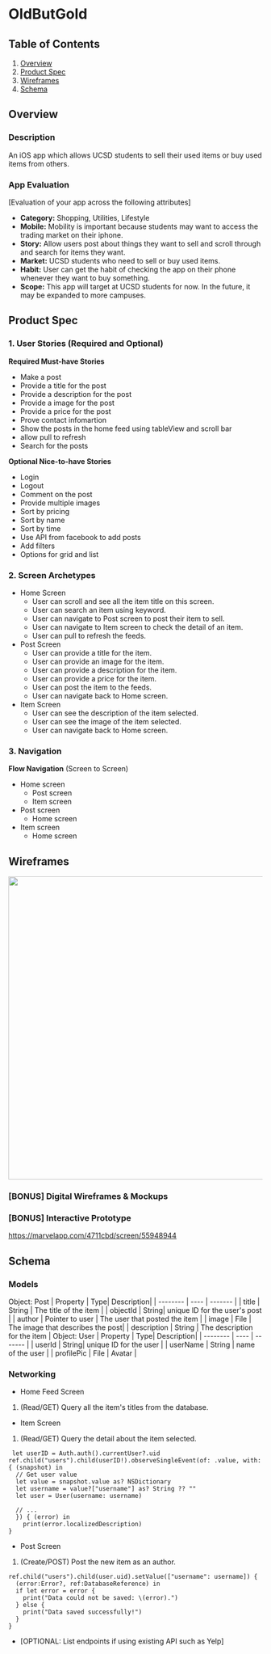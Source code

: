 # OldButGold

## Table of Contents
1. [Overview](#Overview)
1. [Product Spec](#Product-Spec)
1. [Wireframes](#Wireframes)
2. [Schema](#Schema)

## Overview
### Description
An iOS app which allows UCSD students to sell their used items or buy used items from others.


### App Evaluation
[Evaluation of your app across the following attributes]
- **Category:** Shopping, Utilities, Lifestyle
- **Mobile:** Mobility is important because students may want to access the trading market on their iphone.
- **Story:** Allow users post about things they want to sell and scroll through and search for items they want. 
- **Market:** UCSD students who need to sell or buy used items. 
- **Habit:** User can get the habit of checking the app on their phone whenever they want to buy something.
- **Scope:** This app will target at UCSD students for now. In the future, it may be expanded to more campuses.

## Product Spec

### 1. User Stories (Required and Optional)

**Required Must-have Stories**

* Make a post
* Provide a title for the post
* Provide a description for the post
* Provide a image for the post
* Provide a price for the post
* Prove contact infomartion 
* Show the posts in the home feed using tableView and scroll bar 
* allow pull to refresh 
* Search for the posts

**Optional Nice-to-have Stories**

* Login
* Logout
* Comment on the post
* Provide multiple images
* Sort by pricing
* Sort by name
* Sort by time
* Use API from facebook to add posts
* Add filters
* Options for grid and list

### 2. Screen Archetypes

* Home Screen
   * User can scroll and see all the item title on this screen.
   * User can search an item using keyword.
   * User can navigate to Post screen to post their item to sell.
   * User can navigate to Item screen to check the detail of an item.
   * User can pull to refresh the feeds.
* Post Screen
   * User can provide a title for the item.
   * User can provide an image for the item.
   * User can provide a description for the item.
   * User can provide a price for the item.
   * User can post the item to the feeds.
   * User can navigate back to Home screen.
* Item Screen
   * User can see the description of the item selected.
   * User can see the image of the item selected.
   * User can navigate back to Home screen.


### 3. Navigation

**Flow Navigation** (Screen to Screen)

* Home screen
   * Post screen
   * Item screen
* Post screen
   * Home screen
* Item screen
   * Home screen

## Wireframes
<img src="https://i.imgur.com/55hUhny.jpg" width=600>

### [BONUS] Digital Wireframes & Mockups

### [BONUS] Interactive Prototype
https://marvelapp.com/4711cbd/screen/55948944

## Schema 
### Models
Object: Post
| Property | Type| Description|
| -------- | ---- | ------- |
| title | String | The title of the item |
| objectId | String| unique ID for the user's post |
| author | Pointer to user | The user that posted the item |
| image | File | The image that describes the post|
| description | String | The description for the item |
Object: User
| Property | Type| Description|
| -------- | ---- | ------- |
| userId | String| unique ID for the user |
| userName | String | name of the user |
| profilePic | File | Avatar |

### Networking

 - Home Feed Screen
 1. (Read/GET) Query all the item's titles from the database.
 - Item Screen
  1. (Read/GET) Query the detail about the item selected.
```
 let userID = Auth.auth().currentUser?.uid
ref.child("users").child(userID!).observeSingleEvent(of: .value, with: { (snapshot) in
  // Get user value
  let value = snapshot.value as? NSDictionary
  let username = value?["username"] as? String ?? ""
  let user = User(username: username)

  // ...
  }) { (error) in
    print(error.localizedDescription)
}
```

 - Post Screen
 1. (Create/POST) Post the new item as an author.

```
ref.child("users").child(user.uid).setValue(["username": username]) {
  (error:Error?, ref:DatabaseReference) in
  if let error = error {
    print("Data could not be saved: \(error).")
  } else {
    print("Data saved successfully!")
  }
}
```

- [OPTIONAL: List endpoints if using existing API such as Yelp]
